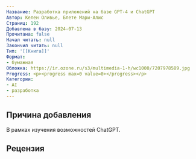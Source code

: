 ```yaml
---
Название: Разработка приложений на базе GPT-4 и ChatGPT
Автор: Келен Оливье, Блете Мари-Алис
Страниц: 192
Добавлена в базу: 2024-07-13
Прочитана: false
Начал читать: null
Закончил читать: null
Тип: '[[Книга]]'
Формат:
- бумажная
Обложка: https://ir.ozone.ru/s3/multimedia-1-h/wc1000/7207978589.jpg
Progress: <p><progress max=0 value=0></progress></p>
Категории:
- AI
- разработка
---
```

## Причина добавления

В рамках изучения возможностей ChatGPT.

## Рецензия